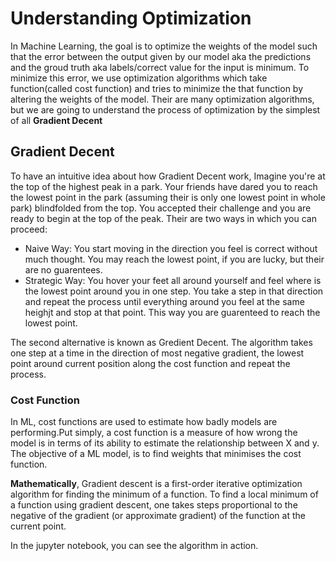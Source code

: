 # Understanding Optimization
In Machine Learning, the goal is to optimize the weights of the model such that the error between the output given by our model aka the predictions and the groud truth aka labels/correct value for the input is minimum. To minimize this error, we use optimization algorithms which take function(called cost function) and tries to minimize the that function by altering the weights of the model.
Their are many optimization algorithms, but we are going to understand the process of optimization by the simplest of all <b>Gradient Decent</b>

## Gradient Decent
To have an intuitive idea about how Gradient Decent work, Imagine you're at the top of the highest peak in a park. Your friends have dared you to reach the lowest point in the park (assuming their is only one lowest point in whole park) blindfolded from the top. You accepted their challenge and you are ready to begin at the top of the peak. Their are two ways in which you can proceed:

- Naive Way: You start moving in the direction you feel is correct without much thought. You may reach the lowest point, if you are lucky, but their are no guarentees.
- Strategic Way: You hover your feet all around yourself and feel where is the lowest point around you in one step. You take a step in that direction and repeat the process until everything around you feel at the same heighjt and stop at that point. This way you are guarenteed to reach the lowest point.

The second alternative is known as Gredient Decent. The algorithm takes one step at a time in the direction of most negative gradient, the lowest point around current position along the cost function and repeat the process.

### Cost Function

In ML, cost functions are used to estimate how badly models are performing.Put simply, a cost function is a measure of how wrong the model is in terms of its ability to estimate the relationship between X and y.
The objective of a ML model, is to find weights that minimises the cost function.

<b>Mathematically</b>, Gradient descent is a first-order iterative optimization algorithm for finding the minimum of a function. To find a local minimum of a function using gradient descent, one takes steps proportional to the negative of the gradient (or approximate gradient) of the function at the current point.

In the jupyter notebook, you can see the algorithm in action.
